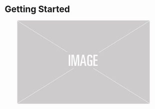 # Getting Started



<figure><img src="../.gitbook/assets/placeholder image.jfif" alt=""><figcaption></figcaption></figure>
